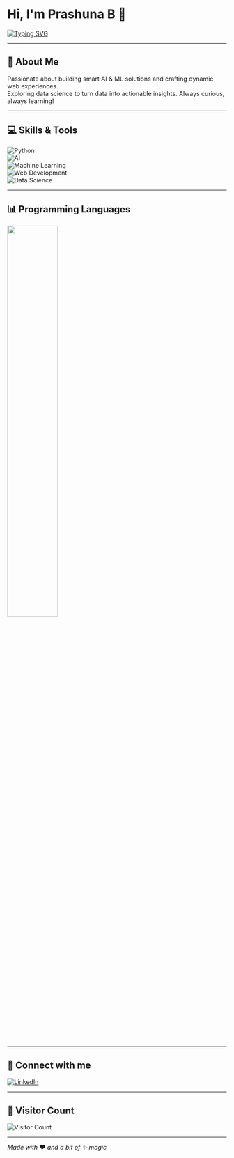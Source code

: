 # Hi, I'm Prashuna B 👋

[![Typing SVG](https://readme-typing-svg.demolab.com?font=Fira+Code&weight=600&pause=1000&color=00FFAB&width=435&lines=AI+Enthusiast+%7C+Machine+Learning+Wizard;Web+Developer+%7C+Data+Scientist;Python+Lover+%7C+Continuous+Learner)](https://git.io/typing-svg)


---

## 🚀 About Me

Passionate about building smart AI & ML solutions and crafting dynamic web experiences.  
Exploring data science to turn data into actionable insights. Always curious, always learning!  

---

## 💻 Skills & Tools

![Python](https://img.shields.io/badge/Python-3776AB?style=for-the-badge&logo=python&logoColor=white)  
![AI](https://img.shields.io/badge/Artificial_Intelligence-FF6F61?style=for-the-badge&logo=ibm&logoColor=white)  
![Machine Learning](https://img.shields.io/badge/Machine_Learning-FFA500?style=for-the-badge&logo=tensorflow&logoColor=white)  
![Web Development](https://img.shields.io/badge/Web_Development-61DAFB?style=for-the-badge&logo=react&logoColor=black)  
![Data Science](https://img.shields.io/badge/Data_Science-4B0082?style=for-the-badge&logo=apacheairflow&logoColor=white)

---

## 📊 Programming Languages

<p float="left">
  <img src="https://github-readme-stats.vercel.app/api/top-langs/?username=Prashuna1176&layout=compact&theme=radical" width="48%" />
</p>

---

## 🔗 Connect with me

[![LinkedIn](https://img.shields.io/badge/LinkedIn-0A66C2?style=for-the-badge&logo=linkedin&logoColor=white)](https://www.linkedin.com/in/prashuna-baskaran/)

---

## 👀 Visitor Count

![Visitor Count](https://profile-counter.glitch.me/Prashuna1176/count.svg)

---

*Made with ❤️ and a bit of ✨ magic*  
